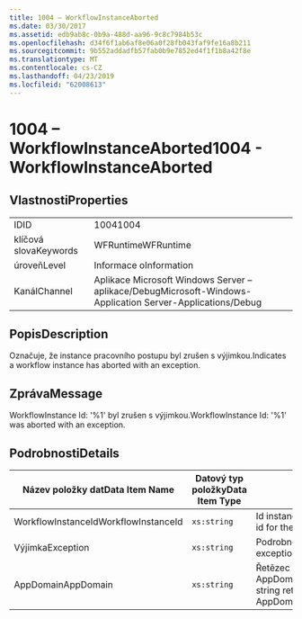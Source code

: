 ```yaml
---
title: 1004 – WorkflowInstanceAborted
ms.date: 03/30/2017
ms.assetid: edb9ab8c-0b9a-488d-aa96-9c8c7984b53c
ms.openlocfilehash: d34f6f1ab6af8e06a0f28fb043faf9fe16a8b211
ms.sourcegitcommit: 9b552addadfb57fab0b9e7852ed4f1f1b8a42f8e
ms.translationtype: MT
ms.contentlocale: cs-CZ
ms.lasthandoff: 04/23/2019
ms.locfileid: "62008613"
---
```

# <a name="1004---workflowinstanceaborted"></a><span data-ttu-id="23828-102">1004 – WorkflowInstanceAborted</span><span class="sxs-lookup"><span data-stu-id="23828-102">1004 - WorkflowInstanceAborted</span></span>

## <a name="properties"></a><span data-ttu-id="23828-103">Vlastnosti</span><span class="sxs-lookup"><span data-stu-id="23828-103">Properties</span></span>

|||
|-|-|
|<span data-ttu-id="23828-104">ID</span><span class="sxs-lookup"><span data-stu-id="23828-104">ID</span></span>|<span data-ttu-id="23828-105">1004</span><span class="sxs-lookup"><span data-stu-id="23828-105">1004</span></span>|
|<span data-ttu-id="23828-106">klíčová slova</span><span class="sxs-lookup"><span data-stu-id="23828-106">Keywords</span></span>|<span data-ttu-id="23828-107">WFRuntime</span><span class="sxs-lookup"><span data-stu-id="23828-107">WFRuntime</span></span>|
|<span data-ttu-id="23828-108">úroveň</span><span class="sxs-lookup"><span data-stu-id="23828-108">Level</span></span>|<span data-ttu-id="23828-109">Informace o</span><span class="sxs-lookup"><span data-stu-id="23828-109">Information</span></span>|
|<span data-ttu-id="23828-110">Kanál</span><span class="sxs-lookup"><span data-stu-id="23828-110">Channel</span></span>|<span data-ttu-id="23828-111">Aplikace Microsoft Windows Server – aplikace/Debug</span><span class="sxs-lookup"><span data-stu-id="23828-111">Microsoft-Windows-Application Server-Applications/Debug</span></span>|

## <a name="description"></a><span data-ttu-id="23828-112">Popis</span><span class="sxs-lookup"><span data-stu-id="23828-112">Description</span></span>

<span data-ttu-id="23828-113">Označuje, že instance pracovního postupu byl zrušen s výjimkou.</span><span class="sxs-lookup"><span data-stu-id="23828-113">Indicates a workflow instance has aborted with an exception.</span></span>

## <a name="message"></a><span data-ttu-id="23828-114">Zpráva</span><span class="sxs-lookup"><span data-stu-id="23828-114">Message</span></span>

<span data-ttu-id="23828-115">WorkflowInstance Id: '%1' byl zrušen s výjimkou.</span><span class="sxs-lookup"><span data-stu-id="23828-115">WorkflowInstance Id: '%1' was aborted with an exception.</span></span>

## <a name="details"></a><span data-ttu-id="23828-116">Podrobnosti</span><span class="sxs-lookup"><span data-stu-id="23828-116">Details</span></span>

|<span data-ttu-id="23828-117">Název položky dat</span><span class="sxs-lookup"><span data-stu-id="23828-117">Data Item Name</span></span>|<span data-ttu-id="23828-118">Datový typ položky</span><span class="sxs-lookup"><span data-stu-id="23828-118">Data Item Type</span></span>|<span data-ttu-id="23828-119">Popis</span><span class="sxs-lookup"><span data-stu-id="23828-119">Description</span></span>|
|--------------------|--------------------|-----------------|
|<span data-ttu-id="23828-120">WorkflowInstanceId</span><span class="sxs-lookup"><span data-stu-id="23828-120">WorkflowInstanceId</span></span>|`xs:string`|<span data-ttu-id="23828-121">Id instance pracovního postupu</span><span class="sxs-lookup"><span data-stu-id="23828-121">The instance id for the workflow</span></span>|
|<span data-ttu-id="23828-122">Výjimka</span><span class="sxs-lookup"><span data-stu-id="23828-122">Exception</span></span>|`xs:string`|<span data-ttu-id="23828-123">Podrobnosti o výjimce pro výjimku</span><span class="sxs-lookup"><span data-stu-id="23828-123">The exception details for the exception</span></span>|
|<span data-ttu-id="23828-124">AppDomain</span><span class="sxs-lookup"><span data-stu-id="23828-124">AppDomain</span></span>|`xs:string`|<span data-ttu-id="23828-125">Řetězec vrácený funkcí AppDomain.CurrentDomain.FriendlyName.</span><span class="sxs-lookup"><span data-stu-id="23828-125">The string returned by AppDomain.CurrentDomain.FriendlyName.</span></span>|
